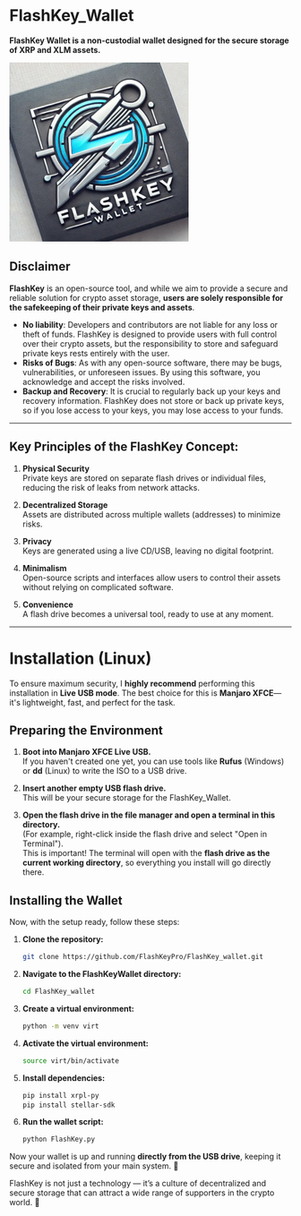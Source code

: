 # FlashKey_Wallet
**FlashKey Wallet is a non-custodial wallet designed for the secure storage of XRP and XLM assets.**

![Logotype](./flashkey.jpg)


## Disclaimer

**FlashKey** is an open-source tool, and while we aim to provide a secure and reliable solution for crypto asset storage, **users are solely responsible for the safekeeping of their private keys and assets**.

- **No liability**: Developers and contributors are not liable for any loss or theft of funds. FlashKey is designed to provide users with full control over their crypto assets, but the responsibility to store and safeguard private keys rests entirely with the user.
- **Risks of Bugs**: As with any open-source software, there may be bugs, vulnerabilities, or unforeseen issues. By using this software, you acknowledge and accept the risks involved.
- **Backup and Recovery**: It is crucial to regularly back up your keys and recovery information. FlashKey does not store or back up private keys, so if you lose access to your keys, you may lose access to your funds.

---

## Key Principles of the FlashKey Concept:

1. **Physical Security**  
   Private keys are stored on separate flash drives or individual files, reducing the risk of leaks from network attacks.

2. **Decentralized Storage**  
   Assets are distributed across multiple wallets (addresses) to minimize risks.

3. **Privacy**  
   Keys are generated using a live CD/USB, leaving no digital footprint.

4. **Minimalism**  
   Open-source scripts and interfaces allow users to control their assets without relying on complicated software.

5. **Convenience**  
   A flash drive becomes a universal tool, ready to use at any moment.

---
<!--Installation-->
# Installation (Linux)

To ensure maximum security, I **highly recommend** performing this installation in **Live USB mode**. The best choice for this is **Manjaro XFCE**—it's lightweight, fast, and perfect for the task.

## Preparing the Environment

1. **Boot into Manjaro XFCE Live USB.**  
   If you haven't created one yet, you can use tools like **Rufus** (Windows) or **dd** (Linux) to write the ISO to a USB drive.

2. **Insert another empty USB flash drive.**  
   This will be your secure storage for the FlashKey_Wallet.

3. **Open the flash drive in the file manager and open a terminal in this directory.**  
   (For example, right-click inside the flash drive and select "Open in Terminal").  
   This is important! The terminal will open with the **flash drive as the current working directory**, so everything you install will go directly there.

## Installing the Wallet

Now, with the setup ready, follow these steps:

1. **Clone the repository:**  
   ```bash
   git clone https://github.com/FlashKeyPro/FlashKey_wallet.git
   ```  

2. **Navigate to the FlashKeyWallet directory:**  
   ```bash
   cd FlashKey_wallet
   ```  

3. **Create a virtual environment:**  
   ```bash
   python -m venv virt
   ```  

4. **Activate the virtual environment:**  
   ```bash
   source virt/bin/activate
   ```  

5. **Install dependencies:**  
   ```bash
   pip install xrpl-py
   pip install stellar-sdk
   ```  

6. **Run the wallet script:**  
   ```bash
   python FlashKey.py
   ```  

Now your wallet is up and running **directly from the USB drive**, keeping it secure and isolated from your main system. 🚀



FlashKey is not just a technology — it’s a culture of decentralized and secure storage that can attract a wide range of supporters in the crypto world. 🌟
